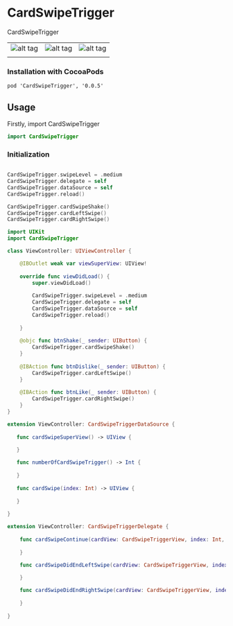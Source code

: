 # CardSwipeTrigger
CardSwipeTrigger

|  |  |  |
|---|---|---|
|![alt tag](https://github.com/AnandKhanpara/GitProHubSupporting/blob/master/GitProHubSupporting/CardSwipeTrigger/Left500Pixel.png)| ![alt tag](https://github.com/AnandKhanpara/GitProHubSupporting/blob/master/GitProHubSupporting/CardSwipeTrigger/Center500Pixel.png) | ![alt tag](https://github.com/AnandKhanpara/GitProHubSupporting/blob/master/GitProHubSupporting/CardSwipeTrigger/Right500Pixel.png) |
|  |  |  |


### Installation with CocoaPods

```
pod 'CardSwipeTrigger', '0.0.5'
```

## Usage
 
Firstly, import CardSwipeTrigger

```swift
import CardSwipeTrigger
```

### Initialization

```swift

CardSwipeTrigger.swipeLevel = .medium
CardSwipeTrigger.delegate = self
CardSwipeTrigger.dataSource = self
CardSwipeTrigger.reload()

CardSwipeTrigger.cardSwipeShake()
CardSwipeTrigger.cardLeftSwipe()
CardSwipeTrigger.cardRightSwipe()

```
```swift
import UIKit
import CardSwipeTrigger

class ViewController: UIViewController {

    @IBOutlet weak var viewSuperView: UIView!
    
    override func viewDidLoad() {
        super.viewDidLoad()
        
        CardSwipeTrigger.swipeLevel = .medium
        CardSwipeTrigger.delegate = self
        CardSwipeTrigger.dataSource = self
        CardSwipeTrigger.reload()
        
    }
    
    @objc func btnShake(_ sender: UIButton) {
        CardSwipeTrigger.cardSwipeShake()
    }
    
    @IBAction func btnDislike(_ sender: UIButton) {
        CardSwipeTrigger.cardLeftSwipe()
    }
    
    @IBAction func btnLike(_ sender: UIButton) {
        CardSwipeTrigger.cardRightSwipe()
    }
}
```

```swift
extension ViewController: CardSwipeTriggerDataSource {
    
   func cardSwipeSuperView() -> UIView {

   }
    
   func numberOfCardSwipeTrigger() -> Int {
        
   }
    
   func cardSwipe(index: Int) -> UIView {
        
   }
    
}
```

```swift
extension ViewController: CardSwipeTriggerDelegate {
    
    func cardSwipeContinue(cardView: CardSwipeTriggerView, index: Int, leftSwipe: Bool, rightSwipe: Bool, transfor: CGFloat) {
        
    }

    func cardSwipeDidEndLeftSwipe(cardView: CardSwipeTriggerView, index: Int) {
        
    }

    func cardSwipeDidEndRightSwipe(cardView: CardSwipeTriggerView, index: Int) {
        
    }
    
}
```

